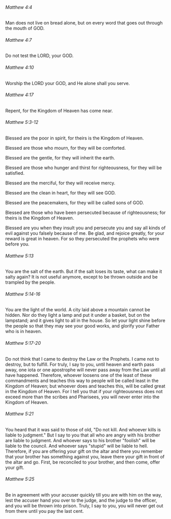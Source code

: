 ###### Matthew 4:4

Man does not live on bread alone, but on every word that goes out through the mouth of GOD.

###### Matthew 4:7

Do not test the LORD, your GOD.

###### Matthew 4:10

Worship the LORD your GOD, and He alone shall you serve.

###### Matthew 4:17

Repent, for the Kingdom of Heaven has come near.

###### Matthew 5:3-12

Blessed are the poor in spirit, for theirs is the Kingdom of Heaven.

Blessed are those who mourn, for they will be comforted.

Blessed are the gentle, for they will inherit the earth.

Blessed are those who hunger and thirst for righteousness, for they will be satisfied.

Blessed are the merciful, for they will receive mercy.

Blessed are the clean in heart, for they will see GOD.

Blessed are the peacemakers, for they will be called sons of GOD.

Blessed are those who have been persecuted because of righteousness; for theirs is the Kingdom of Heaven.

Blessed are you when they insult you and persecute you and say all kinds of evil against you falsely because of me.
Be glad, and rejoice greatly, for your reward is great in heaven. For so they persecuted the prophets who were before you.

###### Matthew 5:13

You are the salt of the earth.
But if the salt loses its taste, what can make it salty again?
It is not useful anymore, except to be thrown outside and be trampled by the people.

###### Matthew 5:14-16

You are the light of the world.
A city laid above a mountain cannot be hidden.
Nor do they light a lamp and put it under a basket, but on the lampstand; and it gives light to all in the house.
So let your light shine before the people so that they may see your good works, and glorify your Father who is in heaven.

###### Matthew 5:17-20

Do not think that I came to destroy the Law or the Prophets.
I came not to destroy, but to fulfill.
For truly, I say to you, until heaven and earth pass away,
one iota or one apostrophe will never pass away from the Law until all have happened.
Therefore, whoever loosens one of the least of these commandments
and teaches this way to people will be called least in the Kingdom of Heaven;
but whoever does and teaches this, will be called great in the Kingdom of Heaven.
For I tell you that if your righteousness does not exceed more than the scribes and Pharisees,
you will never enter into the Kingdom of Heaven.

###### Matthew 5:21

You heard that it was said to those of old, "Do not kill. And whoever kills is liable to judgment."
But I say to you that all who are angry with his brother are liable to judgment.
And whoever says to his brother "foolish" will be liable to the council.
And whoever says "stupid" will be liable to hell.
Therefore, if you are offering your gift on the altar and there you remember that your brother has something against you,
leave there your gift in front of the altar and go.
First, be reconciled to your brother, and then come, offer your gift.

###### Matthew 5:25

Be in agreement with your accuser quickly till you are with him on the way,
lest the accuser hand you over to the judge, and the judge to the officer, and you will be thrown into prison.
Truly, I say to you, you will never get out from there until you pay the last cent.
